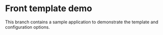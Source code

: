 # Front template demo

This branch contains a sample application to demonstrate the template and configuration options.